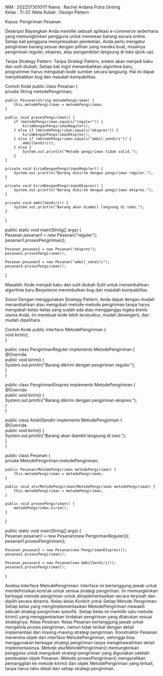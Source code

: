 NIM		: 2022573010111	
Nama		: Rachel Ardana Putra Ginting	
Kelas		: TI-2C
Mata Kuliah	: Design Pattern

Kasus: Pengiriman Pesanan

Deskripsi
Bayangkan Anda memiliki sebuah aplikasi e-commerce sederhana yang memungkinkan pengguna untuk memesan barang secara online. Setiap kali pengguna menyelesaikan pembelian, Anda perlu mengatur pengiriman barang sesuai dengan pilihan yang mereka buat, misalnya pengiriman reguler, ekspres, atau pengambilan langsung di toko (pick-up).

Tanpa Strategy Pattern:
Tanpa Strategi Pattern, sistem akan menjadi kaku dan sulit diubah, Setiap kali ingin menambahkan algoritma baru, programmer harus mengubah kode sumber secara langsung. Hal ini dapat menyebabkan bug dan masalah kompabilitas.

Contoh Kode
public class Pesanan {  
    private String metodePengiriman;  
  
    public Pesanan(String metodePengiriman) {  
        this.metodePengiriman = metodePengiriman;  
    }  
  
    public void prosesPengiriman() {  
        if (metodePengiriman.equals("reguler")) {  
            kirimDenganPengirimanReguler();  
        } else if (metodePengiriman.equals("ekspres")) {  
            kirimDenganPengirimanEkspres();  
        } else if (metodePengiriman.equals("ambil_sendiri")) {  
            ambilSendiri();  
        } else {  
            System.out.println("Metode pengiriman tidak valid.");  
        }  
    }  
  
    private void kirimDenganPengirimanReguler() {  
        System.out.println("Barang dikirim dengan pengiriman reguler.");  
    }  
  
    private void kirimDenganPengirimanEkspres() {  
        System.out.println("Barang dikirim dengan pengiriman ekspres.");  
    }  
  
    private void ambilSendiri() {  
        System.out.println("Barang akan diambil langsung di toko.");  
    }  
}  

public static void main(String[] args) {  
    Pesanan pesanan1 = new Pesanan("reguler");  
    pesanan1.prosesPengiriman();  
  
    Pesanan pesanan2 = new Pesanan("ekspres");  
    pesanan2.prosesPengiriman();  
  
    Pesanan pesanan3 = new Pesanan("ambil_sendiri");  
    pesanan3.prosesPengiriman();  
} 

Masalah:
Kode menjadi kaku dan sulit diubah
Sulit untuk menambahkan algoritma baru
Berpotensi menimbulkan bug dan masalah kompabilitas

Solusi
Dengan menggunakan Strategy Pattern, Anda dapat dengan mudah menambahkan atau mengubah metode-metode pengiriman tanpa harus mengubah kelas-kelas yang sudah ada atau mengganggu logika bisnis utama Anda. Ini membuat kode lebih terstruktur, mudah dimengerti, dan mudah dipelihara.

Contoh Kode
public interface MetodePengiriman {  
    void kirim();  
}  

public class PengirimanReguler implements MetodePengiriman {  
    @Override  
    public void kirim() {  
        System.out.println("Barang dikirim dengan pengiriman reguler.");  
    }  
}  
  
public class PengirimanEkspres implements MetodePengiriman {  
    @Override  
    public void kirim() {  
        System.out.println("Barang dikirim dengan pengiriman ekspres.");  
    }  
}  
  
public class AmbilSendiri implements MetodePengiriman {  
    @Override  
    public void kirim() {  
        System.out.println("Barang akan diambil langsung di toko.");  
    }  
} 

public class Pesanan {    
    private MetodePengiriman metodePengiriman;    
    
    public Pesanan(MetodePengiriman metodePengiriman) {    
        this.metodePengiriman = metodePengiriman;    
    }    
    
    public void aturMetodePengiriman(MetodePengiriman metodePengiriman) {    
        this.metodePengiriman = metodePengiriman;    
    }    
    
    public void prosesPengiriman() {    
        metodePengiriman.kirim();    
    }    
} 

public static void main(String[] args) {  
    Pesanan pesanan1 = new Pesanan(new PengirimanReguler());  
    pesanan1.prosesPengiriman();  
  
    Pesanan pesanan2 = new Pesanan(new PengirimanEkspres());  
    pesanan2.prosesPengiriman();  
  
    Pesanan pesanan3 = new Pesanan(new AmbilSendiri());  
    pesanan3.prosesPengiriman();  
}


Analisa
Interface MetodePengiriman:
Interface ini bertanggung jawab untuk mendefinisikan kontrak untuk semua strategi pengiriman.
Ini memungkinkan berbagai metode pengiriman untuk diimplementasikan secara terpisah dan dipilih secara dinamis.
Kelas-kelas Konkrit untuk Setiap Metode Pengiriman:
Setiap kelas yang mengimplementasikan MetodePengiriman mewakili sebuah strategi pengiriman spesifik.
Setiap kelas ini memiliki satu metode kirim() yang menggambarkan tindakan pengiriman yang dilakukan sesuai strateginya.
Kelas Pesanan:
Kelas Pesanan bertanggung jawab untuk mengelola proses pengiriman, namun tidak terikat dengan detail implementasi dari masing-masing strategi pengiriman.
Konstruktor Pesanan menerima objek dari interface MetodePengiriman, sehingga bisa menggunakan berbagai strategi pengiriman tanpa mengkhawatirkan detail implementasinya.
Metode aturMetodePengiriman() memungkinkan pengguna untuk mengubah strategi pengiriman yang digunakan setelah pembuatan objek Pesanan.
Metode prosesPengiriman() mengarahkan pemanggilan ke metode kirim() dari objek MetodePengiriman yang terkait, tanpa harus tahu detail dari setiap strategi pengiriman.
